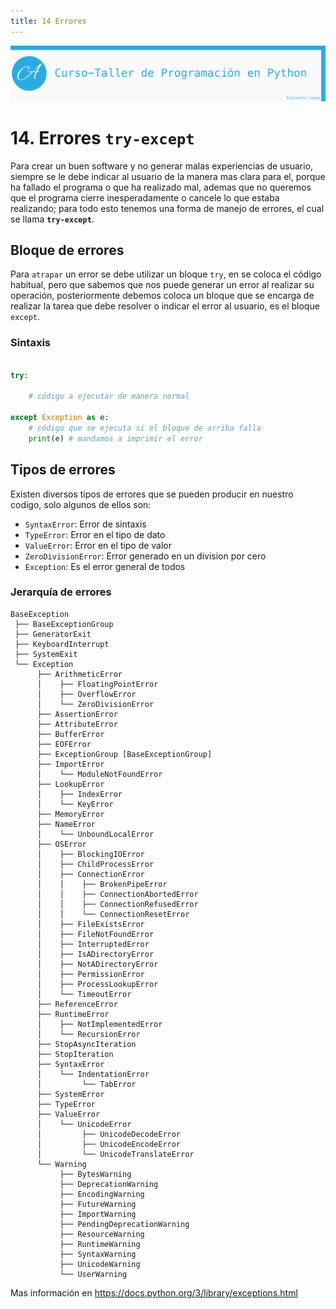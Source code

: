 ```yaml
---
title: 14 Errores
---
```


![banner](assets/banner.png)

# 14. Errores `try-except`

Para crear un buen software y no generar malas experiencias de usuario, siempre se le debe indicar al usuario de la manera mas clara para el, porque ha fallado el programa o que ha realizado mal, ademas que no queremos que el programa cierre inesperadamente o cancele lo que estaba realizando; para todo esto tenemos una forma de manejo de errores, el cual se llama **`try-except`**.

## Bloque de errores

Para `atrapar` un error se debe utilizar un bloque `try`, en se coloca el código habitual, pero que sabemos que nos puede generar un error al realizar su operación, posteriormente debemos coloca un bloque que se encarga de realizar la tarea que debe resolver o indicar el error al usuario, es el bloque `except`.

### Sintaxis

```python

try:

    # código a ejecutar de manera normal

except Exception as e:
    # código que se ejecuta si el bloque de arriba falla
    print(e) # mandamos a imprimir el error

```

## Tipos de errores

Existen diversos tipos de errores que se pueden producir en nuestro codigo, solo algunos de ellos son:

- `SyntaxError`: Error de sintaxis
- `TypeError`: Error en el tipo de dato
- `ValueError`: Error en el tipo de valor
- `ZeroDivisionError`: Error generado en un division por cero
- `Exception`: Es el error general de todos

### Jerarquía de errores

```text
BaseException
 ├── BaseExceptionGroup
 ├── GeneratorExit
 ├── KeyboardInterrupt
 ├── SystemExit
 └── Exception
      ├── ArithmeticError
      │    ├── FloatingPointError
      │    ├── OverflowError
      │    └── ZeroDivisionError
      ├── AssertionError
      ├── AttributeError
      ├── BufferError
      ├── EOFError
      ├── ExceptionGroup [BaseExceptionGroup]
      ├── ImportError
      │    └── ModuleNotFoundError
      ├── LookupError
      │    ├── IndexError
      │    └── KeyError
      ├── MemoryError
      ├── NameError
      │    └── UnboundLocalError
      ├── OSError
      │    ├── BlockingIOError
      │    ├── ChildProcessError
      │    ├── ConnectionError
      │    │    ├── BrokenPipeError
      │    │    ├── ConnectionAbortedError
      │    │    ├── ConnectionRefusedError
      │    │    └── ConnectionResetError
      │    ├── FileExistsError
      │    ├── FileNotFoundError
      │    ├── InterruptedError
      │    ├── IsADirectoryError
      │    ├── NotADirectoryError
      │    ├── PermissionError
      │    ├── ProcessLookupError
      │    └── TimeoutError
      ├── ReferenceError
      ├── RuntimeError
      │    ├── NotImplementedError
      │    └── RecursionError
      ├── StopAsyncIteration
      ├── StopIteration
      ├── SyntaxError
      │    └── IndentationError
      │         └── TabError
      ├── SystemError
      ├── TypeError
      ├── ValueError
      │    └── UnicodeError
      │         ├── UnicodeDecodeError
      │         ├── UnicodeEncodeError
      │         └── UnicodeTranslateError
      └── Warning
           ├── BytesWarning
           ├── DeprecationWarning
           ├── EncodingWarning
           ├── FutureWarning
           ├── ImportWarning
           ├── PendingDeprecationWarning
           ├── ResourceWarning
           ├── RuntimeWarning
           ├── SyntaxWarning
           ├── UnicodeWarning
           └── UserWarning
```

Mas información en <https://docs.python.org/3/library/exceptions.html>
